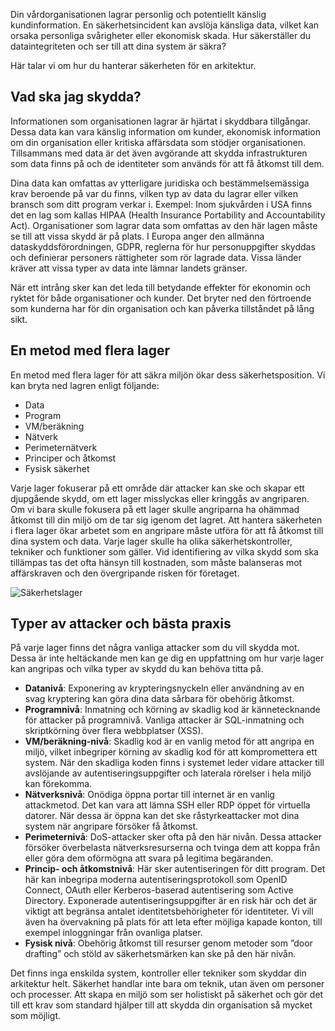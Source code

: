 Din vårdorganisationen lagrar personlig och potentiellt känslig kundinformation. En säkerhetsincident kan avslöja känsliga data, vilket kan orsaka personliga svårigheter eller ekonomisk skada. Hur säkerställer du dataintegriteten och ser till att dina system är säkra? 

Här talar vi om hur du hanterar säkerheten för en arkitektur.

## <a name="what-should-i-protect"></a>Vad ska jag skydda?

Informationen som organisationen lagrar är hjärtat i skyddbara tillgångar. Dessa data kan vara känslig information om kunder, ekonomisk information om din organisation eller kritiska affärsdata som stödjer organisationen. Tillsammans med data är det även avgörande att skydda infrastrukturen som data finns på och de identiteter som används för att få åtkomst till dem.

Dina data kan omfattas av ytterligare juridiska och bestämmelsemässiga krav beroende på var du finns, vilken typ av data du lagrar eller vilken bransch som ditt program verkar i. Exempel: Inom sjukvården i USA finns det en lag som kallas HIPAA (Health Insurance Portability and Accountability Act). Organisationer som lagrar data som omfattas av den här lagen måste se till att vissa skydd är på plats. I Europa anger den allmänna dataskyddsförordningen, GDPR, reglerna för hur personuppgifter skyddas och definierar personers rättigheter som rör lagrade data. Vissa länder kräver att vissa typer av data inte lämnar landets gränser.

När ett intrång sker kan det leda till betydande effekter för ekonomin och ryktet för både organisationer och kunder. Det bryter ned den förtroende som kunderna har för din organisation och kan påverka tillståndet på lång sikt.

## <a name="a-multilayered-approach"></a>En metod med flera lager

En metod med flera lager för att säkra miljön ökar dess säkerhetsposition. Vi kan bryta ned lagren enligt följande:

* Data
* Program
* VM/beräkning
* Nätverk
* Perimeternätverk
* Principer och åtkomst
* Fysisk säkerhet

Varje lager fokuserar på ett område där attacker kan ske och skapar ett djupgående skydd, om ett lager misslyckas eller kringgås av angriparen. Om vi bara skulle fokusera på ett lager skulle angriparna ha ohämmad åtkomst till din miljö om de tar sig igenom det lagret. Att hantera säkerheten i flera lager ökar arbetet som en angripare måste utföra för att få åtkomst till dina system och data. Varje lager skulle ha olika säkerhetskontroller, tekniker och funktioner som gäller. Vid identifiering av vilka skydd som ska tillämpas tas det ofta hänsyn till kostnaden, som måste balanseras mot affärskraven och den övergripande risken för företaget.

![Säkerhetslager](../media-draft/security-layers.png)

## <a name="types-of-attacks-and-best-practices"></a>Typer av attacker och bästa praxis

På varje lager finns det några vanliga attacker som du vill skydda mot. Dessa är inte heltäckande men kan ge dig en uppfattning om hur varje lager kan angripas och vilka typer av skydd du kan behöva titta på.

* **Datanivå**: Exponering av krypteringsnyckeln eller användning av en svag kryptering kan göra dina data sårbara för obehörig åtkomst.
* **Programnivå**: Inmatning och körning av skadlig kod är kännetecknande för attacker på programnivå. Vanliga attacker är SQL-inmatning och skriptkörning över flera webbplatser (XSS).
* **VM/beräkning-nivå**: Skadlig kod är en vanlig metod för att angripa en miljö, vilket inbegriper körning av skadlig kod för att kompromettera ett system. När den skadliga koden finns i systemet leder vidare attacker till avslöjande av autentiseringsuppgifter och laterala rörelser i hela miljö kan förekomma.
* **Nätverksnivå**: Onödiga öppna portar till internet är en vanlig attackmetod. Det kan vara att lämna SSH eller RDP öppet för virtuella datorer. När dessa är öppna kan det ske råstyrkeattacker mot dina system när angripare försöker få åtkomst.
* **Perimeternivå**: DoS-attacker sker ofta på den här nivån. Dessa attacker försöker överbelasta nätverksresurserna och tvinga dem att koppa från eller göra dem oförmögna att svara på legitima begäranden.
* **Princip- och åtkomstnivå**: Här sker autentiseringen för ditt program. Det här kan inbegripa moderna autentiseringsprotokoll som OpenID Connect, OAuth eller Kerberos-baserad autentisering som Active Directory. Exponerade autentiseringsuppgifter är en risk här och det är viktigt att begränsa antalet identitetsbehörigheter för identiteter. Vi vill även ha övervakning på plats för att leta efter möjliga kapade konton, till exempel inloggningar från ovanliga platser.
* **Fysisk nivå**: Obehörig åtkomst till resurser genom metoder som ”door drafting” och stöld av säkerhetsmärken kan ske på den här nivån.

Det finns inga enskilda system, kontroller eller tekniker som skyddar din arkitektur helt. Säkerhet handlar inte bara om teknik, utan även om personer och processer. Att skapa en miljö som ser holistiskt på säkerhet och gör det till ett krav som standard hjälper till att skydda din organisation så mycket som möjligt.
